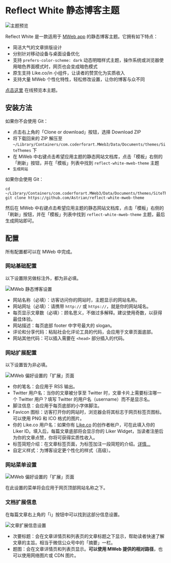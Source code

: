 # Reflect White 静态博客主题
![主题预览](https://i.imgur.com/qIOLsWa.png)

Reflect White 是一款适用于 [MWeb app](https://zh.mweb.im/) 的静态博客主题。它拥有如下特点：

- 简洁大气的文章排版设计
- 分别针对移动设备与桌面设备优化
- 支持 `prefers-color-scheme: dark` 动态明暗样式主题，操作系统或浏览器使用暗色界面模式时，网页也会变成暗色模式
- 原生支持 Like.co/in 小组件，让读者的赞赏化为实质收入
- 支持大量 MWeb 个性化特性，轻松修改设置，让你的博客与众不同

[点击这里](https://reflect-white-sample.astrianzheng.cn/) 在线预览本主题。

## 安装方法
如果你不会使用 Git：

- 点击右上角的「Clone or download」按钮，选择 Download ZIP
- 将下载回来的 ZIP 解压至 `~/Library/Containers/com.coderforart.MWeb3/Data/Documents/themes/SiteThemes` 下
- 在 MWeb 中右键点击希望应用主题的静态网站文档库，点击「模板」右侧的「刷新」按钮，并在「模板」列表中找到 `reflect-white-mweb-theme` 主题
- `生成网站`

如果你会使用 Git：

```
cd ~/Library/Containers/com.coderforart.MWeb3/Data/Documents/themes/SiteThemes
git clone https://github.com/Astrian/reflect-white-mweb-theme
```

然后在 MWeb 中右键点击希望应用主题的静态网站文档库，点击「模板」右侧的「刷新」按钮，并在「模板」列表中找到 `reflect-white-mweb-theme` 主题，最后生成网站即可。

## 配置
所有配置都可以在 MWeb 中完成。

### 网站基础配置
以下设置除另做标注外，都为非必填。

![MWeb 静态博客设置](https://i.imgur.com/FeADjIy.png)

- 网站名称（必填）：访客访问你的网站时，主题显示的网站名称。
- 网站网址（必填）：请携带 `http://` 或 `https://`，就是你的网站域名。
- 每页显示文章数（必填）：顾名思义，不做过多解释。建议使用奇数，以获得最佳体验。
- 网站描述：每页底部 footer 中字号最大的 slogan。
- 评论和分享代码：粘贴社会化评论工具的代码，会应用于文章页面底部。
- 网站其他代码：可以插入需要在 `<head>` 部分插入的代码。

### 网站扩展配置
以下设置皆为非必填。

![MWeb 偏好设置的「扩展」页面](https://i.imgur.com/TPm05SR.png)

- 你的笔名：会应用于 RSS 输出。
- Twitter 用户名：当你的文章被分享至 Twitter 时，文章卡片上需要标注哪一个 Twitter 用户？填写 Twitter 的用户名（username）而不是显示名。
- 脚注信息：会应用于每页底部的小字体脚注。
- Favicon 图标：访客打开你的网站时，浏览器会将其标志于网页标签页图标。可以使用 PNG 和 ICO 格式的图片。
- 你的 Like.co 用户名：如果你有 [Like.co](https://like.co/in) 的创作者帐户，可在此填入你的 Liker ID。填入后，每篇文章底部将会显示你的 Liker Widget，当读者注册后为你的文章点赞，你将可获得实质性收入。
- 标签简短介绍：在文章标签页面，为标签加注一段简短的介绍。[详情...](https://github.com/Astrian/reflect-white-mweb-theme/blob/master/tagdes-info.md)
- 自定义样式：为博客设定更个性化的样式（高级）。

### 网站菜单设置
![MWeb 偏好设置的「扩展」页面](https://i.imgur.com/ajxmEnT.png)

在此设置的菜单将会应用于网页顶部网站名称之下。

### 文档扩展信息
在每篇文章右上角的「i」按钮中可以找到这部分信息设置。

![文章扩展信息设置](https://i.imgur.com/hypFXJN.png)

- 次要标题：会在文章详情页和列表页的文章标题之下显示，帮助读者快速了解文章的主旨。相当于微信公众号中的「摘要」一栏。
- 题图：会在文章详情页和列表页显示。**可以使用 MWeb 提供的相对路径**，也可以使用网络图片或 CDN 图片。
